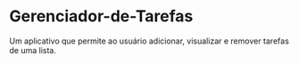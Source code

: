 # Gerenciador-de-Tarefas
Um aplicativo que permite ao usuário adicionar, visualizar e remover tarefas de uma lista.
